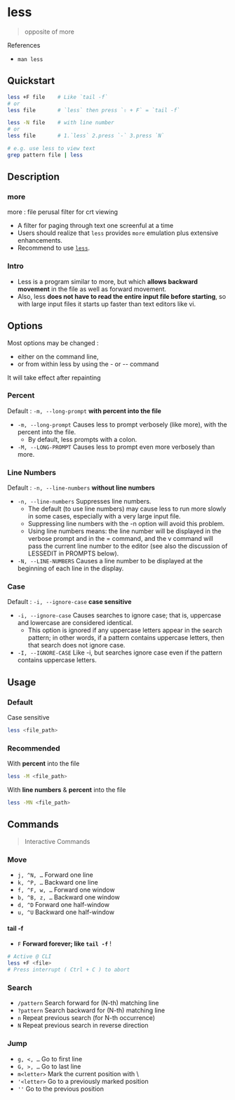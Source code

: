 # less

> opposite of more

References

* `man less`

## Quickstart

```bash
less +F file    # Like `tail -f`
# or
less file       # `less` then press `⇧ + F` = `tail -f`

less -N file    # with line number
# or
less file       # 1.`less` 2.press `-` 3.press `N`

# e.g. use less to view text
grep pattern file | less
```

## Description

### more

more : file perusal filter for crt viewing

* A filter for paging through text one screenful at a time
* Users should realize that `less` provides `more` emulation plus extensive enhancements.
* Recommend to use [`less`](less.md).

### Intro

* Less is a program similar to more, but which **allows backward movement** in the file as well as forward movement.
* Also, less **does not have to read the entire input file before starting**, so with large input files it starts up faster than text editors like vi.

## Options

Most options may be changed :

* either on the command line,
* or from within less by using the - or -- command

It will take effect after repainting

### Percent

Default : `-m, --long-prompt` **with percent into the file**

* `-m, --long-prompt` Causes  less  to  prompt verbosely \(like more\), with the percent into the file.
  * By default, less prompts with a colon.
* `-M, --LONG-PROMPT` Causes less to prompt even more verbosely than more.

### Line Numbers

Default : `-n, --line-numbers` **without line numbers**

* `-n, --line-numbers` Suppresses line numbers.
  * The default \(to use line numbers\) may cause less to run more slowly in some cases, especially with a very large input file.
  * Suppressing line numbers with the -n option will avoid this problem.
  * Using line numbers means: the line number will be displayed in the verbose prompt and in the = command, and the v command will pass the current line number to the editor \(see also the discussion of LESSEDIT in PROMPTS below\).
* `-N, --LINE-NUMBERS` Causes a line number to be displayed at the beginning of each line in the display.

### Case

Default : `-i, --ignore-case` **case sensitive**

* `-i, --ignore-case` Causes searches to ignore case; that is, uppercase and lowercase  are  considered  identical.
  * This  option  is ignored  if  any uppercase letters appear in the search pattern; in other words, if a pattern contains uppercase letters, then that search does not ignore case.
* `-I, --IGNORE-CASE` Like -i, but searches ignore case even if the pattern contains uppercase letters.

## Usage

### Default

Case sensitive

```bash
less <file_path>
```

### Recommended

With **percent** into the file

```bash
less -M <file_path>
```

With **line numbers** & **percent** into the file

```bash
less -MN <file_path>
```

## Commands

> Interactive Commands

### Move

* `j, ^N, …` Forward one line
* `k, ^P, …` Backward one line
* `f, ^F, w, …` Forward one window
* `b, ^B, z, …` Backward one window
* `d, ^D` Forward one half-window
* `u, ^U` Backward one half-window

#### tail -f

* `F` **Forward forever; like `tail -f`** !

```bash
# Active @ CLI
less +F <file>
# Press interrupt ( Ctrl + C ) to abort
```

### Search

* `/pattern` Search forward for \(N-th\) matching line
* `?pattern` Search backward for \(N-th\) matching line
* `n` Repeat previous search \(for N-th occurrence\)
* `N` Repeat previous search in reverse direction

### Jump

* `g, <, …` Go to first line
* `G, >, …` Go to last line
* `m<letter>` Mark the current position with \
* `'<letter>` Go to a previously marked position
* `''` Go to the previous position

